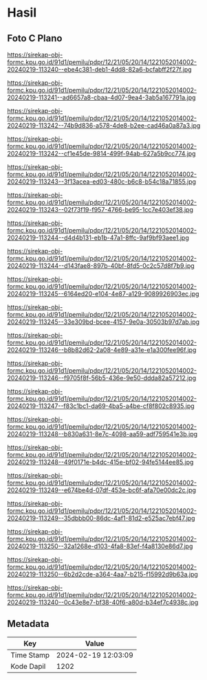 # Hasil

## Foto C Plano

https://sirekap-obj-formc.kpu.go.id/91d1/pemilu/pdpr/12/21/05/20/14/1221052014002-20240219-113240--ebe4c381-deb1-4dd8-82a6-bcfabff2f27f.jpg

https://sirekap-obj-formc.kpu.go.id/91d1/pemilu/pdpr/12/21/05/20/14/1221052014002-20240219-113241--ad6657a8-cbaa-4d07-9ea4-3ab5a167791a.jpg

https://sirekap-obj-formc.kpu.go.id/91d1/pemilu/pdpr/12/21/05/20/14/1221052014002-20240219-113242--74b9d836-a578-4de8-b2ee-cad46a0a87a3.jpg

https://sirekap-obj-formc.kpu.go.id/91d1/pemilu/pdpr/12/21/05/20/14/1221052014002-20240219-113242--cf1e45de-9814-499f-94ab-627a5b9cc774.jpg

https://sirekap-obj-formc.kpu.go.id/91d1/pemilu/pdpr/12/21/05/20/14/1221052014002-20240219-113243--3f13acea-ed03-480c-b6c8-b54c18a71855.jpg

https://sirekap-obj-formc.kpu.go.id/91d1/pemilu/pdpr/12/21/05/20/14/1221052014002-20240219-113243--02f73f19-f957-4766-be95-1cc7e403ef38.jpg

https://sirekap-obj-formc.kpu.go.id/91d1/pemilu/pdpr/12/21/05/20/14/1221052014002-20240219-113244--d4d4b131-eb1b-47a1-8ffc-9af9bf93aee1.jpg

https://sirekap-obj-formc.kpu.go.id/91d1/pemilu/pdpr/12/21/05/20/14/1221052014002-20240219-113244--d143fae8-897b-40bf-8fd5-0c2c57d8f7b9.jpg

https://sirekap-obj-formc.kpu.go.id/91d1/pemilu/pdpr/12/21/05/20/14/1221052014002-20240219-113245--6164ed20-e104-4e87-a129-9089926903ec.jpg

https://sirekap-obj-formc.kpu.go.id/91d1/pemilu/pdpr/12/21/05/20/14/1221052014002-20240219-113245--33e309bd-bcee-4157-9e0a-30503b97d7ab.jpg

https://sirekap-obj-formc.kpu.go.id/91d1/pemilu/pdpr/12/21/05/20/14/1221052014002-20240219-113246--b8b82d62-2a08-4e89-a31e-e1a300fee96f.jpg

https://sirekap-obj-formc.kpu.go.id/91d1/pemilu/pdpr/12/21/05/20/14/1221052014002-20240219-113246--f9705f8f-56b5-436e-9e50-ddda82a57212.jpg

https://sirekap-obj-formc.kpu.go.id/91d1/pemilu/pdpr/12/21/05/20/14/1221052014002-20240219-113247--f83c1bc1-da69-4ba5-a4be-cf8f802c8935.jpg

https://sirekap-obj-formc.kpu.go.id/91d1/pemilu/pdpr/12/21/05/20/14/1221052014002-20240219-113248--b830a631-8e7c-4098-aa59-adf759541e3b.jpg

https://sirekap-obj-formc.kpu.go.id/91d1/pemilu/pdpr/12/21/05/20/14/1221052014002-20240219-113248--49f0171e-b4dc-415e-bf02-94fe5144ee85.jpg

https://sirekap-obj-formc.kpu.go.id/91d1/pemilu/pdpr/12/21/05/20/14/1221052014002-20240219-113249--e674be4d-07df-453e-bc6f-afa70e00dc2c.jpg

https://sirekap-obj-formc.kpu.go.id/91d1/pemilu/pdpr/12/21/05/20/14/1221052014002-20240219-113249--35dbbb00-86dc-4af1-81d2-e525ac7ebf47.jpg

https://sirekap-obj-formc.kpu.go.id/91d1/pemilu/pdpr/12/21/05/20/14/1221052014002-20240219-113250--32a1268e-d103-4fa8-83ef-f4a8130e86d7.jpg

https://sirekap-obj-formc.kpu.go.id/91d1/pemilu/pdpr/12/21/05/20/14/1221052014002-20240219-113250--6b2d2cde-a364-4aa7-b215-f15992d9b63a.jpg

https://sirekap-obj-formc.kpu.go.id/91d1/pemilu/pdpr/12/21/05/20/14/1221052014002-20240219-113240--0c43e8e7-bf38-40f6-a80d-b34ef7c4938c.jpg


## Metadata

| Key        | Value               |
| ---------- | ------------------- |
| Time Stamp | 2024-02-19 12:03:09 |
| Kode Dapil | 1202                |



